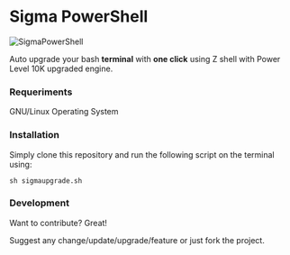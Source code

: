 # Sigma PowerShell

![SigmaPowerShell](https://user-images.githubusercontent.com/59540565/174658706-d0d0977d-51b6-4d36-9dd2-abcc171fcb7d.jpg)


Auto upgrade your bash **terminal** with **one click** using Z shell with Power Level 10K upgraded engine.

### Requeriments
GNU/Linux Operating System

### Installation
Simply clone this repository and run the following script on the terminal using:

```sh sigmaupgrade.sh```

### Development
Want to contribute? Great!

Suggest any change/update/upgrade/feature or just fork the project.

